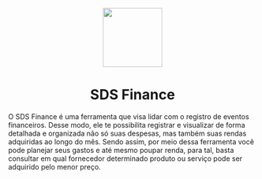 <p id="downloads" align="center">
	<img src="https://i.imgur.com/hhzQTiv.png" height="120px"/>
	<h1 align="center">SDS Finance</h1>
</p>

O SDS Finance é uma ferramenta que visa lidar com o registro de eventos financeiros. Desse modo, ele te possibilita registrar e visualizar de forma detalhada e organizada não só suas despesas, mas também suas rendas adquiridas ao longo do mês. Sendo assim, por meio dessa ferramenta você pode planejar seus gastos e até mesmo poupar renda, para tal, basta consultar em qual fornecedor determinado produto ou serviço pode ser adquirido pelo menor preço.
